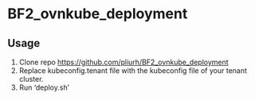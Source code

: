 # BF2_ovnkube_deployment

## Usage

1. Clone repo https://github.com/pliurh/BF2_ovnkube_deployment
2. Replace kubeconfig.tenant file with the kubeconfig file of your tenant cluster.
3. Run ‘deploy.sh’
